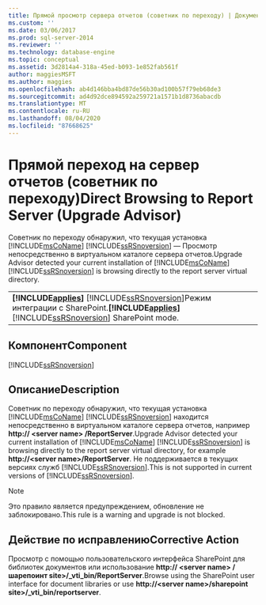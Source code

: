 ```yaml
---
title: Прямой просмотр сервера отчетов (советник по переходу) | Документация Майкрософт
ms.custom: ''
ms.date: 03/06/2017
ms.prod: sql-server-2014
ms.reviewer: ''
ms.technology: database-engine
ms.topic: conceptual
ms.assetid: 3d2814a4-318a-45ed-b093-1e852fab561f
author: maggiesMSFT
ms.author: maggies
ms.openlocfilehash: ab4d146bba4bd87de56b30ad100b57f79eb68de3
ms.sourcegitcommit: ad4d92dce894592a259721a1571b1d8736abacdb
ms.translationtype: MT
ms.contentlocale: ru-RU
ms.lasthandoff: 08/04/2020
ms.locfileid: "87668625"
---
```

# <a name="direct-browsing-to-report-server-upgrade-advisor"></a><span data-ttu-id="3c233-102">Прямой переход на сервер отчетов (советник по переходу)</span><span class="sxs-lookup"><span data-stu-id="3c233-102">Direct Browsing to Report Server (Upgrade Advisor)</span></span>
  <span data-ttu-id="3c233-103">Советник по переходу обнаружил, что текущая установка [!INCLUDE[msCoName](../../includes/msconame-md.md)] [!INCLUDE[ssRSnoversion](../../includes/ssrsnoversion-md.md)] — Просмотр непосредственно в виртуальном каталоге сервера отчетов.</span><span class="sxs-lookup"><span data-stu-id="3c233-103">Upgrade Advisor detected your current installation of [!INCLUDE[msCoName](../../includes/msconame-md.md)] [!INCLUDE[ssRSnoversion](../../includes/ssrsnoversion-md.md)] is browsing directly to the report server virtual directory.</span></span>  
  
||  
|-|  
|<span data-ttu-id="3c233-104">**[!INCLUDE[applies](../../includes/applies-md.md)]**  [!INCLUDE[ssRSnoversion](../../includes/ssrsnoversion-md.md)]Режим интеграции с SharePoint.</span><span class="sxs-lookup"><span data-stu-id="3c233-104">**[!INCLUDE[applies](../../includes/applies-md.md)]**  [!INCLUDE[ssRSnoversion](../../includes/ssrsnoversion-md.md)] SharePoint mode.</span></span>|  
  
## <a name="component"></a><span data-ttu-id="3c233-105">Компонент</span><span class="sxs-lookup"><span data-stu-id="3c233-105">Component</span></span>  
 [!INCLUDE[ssRSnoversion](../../includes/ssrsnoversion-md.md)]  
  
## <a name="description"></a><span data-ttu-id="3c233-106">Описание</span><span class="sxs-lookup"><span data-stu-id="3c233-106">Description</span></span>  
 <span data-ttu-id="3c233-107">Советник по переходу обнаружил, что текущая установка [!INCLUDE[msCoName](../../includes/msconame-md.md)] [!INCLUDE[ssRSnoversion](../../includes/ssrsnoversion-md.md)] находится непосредственно в виртуальном каталоге сервера отчетов, например **http:// \<server name> /ReportServer**.</span><span class="sxs-lookup"><span data-stu-id="3c233-107">Upgrade Advisor detected your current installation of [!INCLUDE[msCoName](../../includes/msconame-md.md)] [!INCLUDE[ssRSnoversion](../../includes/ssrsnoversion-md.md)] is browsing directly to the report server virtual directory, for example **http://\<server name>/ReportServer**.</span></span> <span data-ttu-id="3c233-108">Не поддерживается в текущих версиях служб [!INCLUDE[ssRSnoversion](../../includes/ssrsnoversion-md.md)].</span><span class="sxs-lookup"><span data-stu-id="3c233-108">This is not supported in current versions of [!INCLUDE[ssRSnoversion](../../includes/ssrsnoversion-md.md)].</span></span>  
  
> [!NOTE]  
>  <span data-ttu-id="3c233-109">Это правило является предупреждением, обновление не заблокировано.</span><span class="sxs-lookup"><span data-stu-id="3c233-109">This rule is a warning and upgrade is not blocked.</span></span>  
  
## <a name="corrective-action"></a><span data-ttu-id="3c233-110">Действие по исправлению</span><span class="sxs-lookup"><span data-stu-id="3c233-110">Corrective Action</span></span>  
 <span data-ttu-id="3c233-111">Просмотр с помощью пользовательского интерфейса SharePoint для библиотек документов или использование **http:// \<server name> /шарепоинт site>/_vti_bin/ReportServer**.</span><span class="sxs-lookup"><span data-stu-id="3c233-111">Browse using the SharePoint user interface for document libraries or use **http://\<server name>/sharepoint site>/_vti_bin/reportserver**.</span></span>  
  
  
